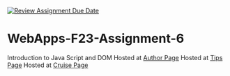 [![Review Assignment Due Date](https://classroom.github.com/assets/deadline-readme-button-24ddc0f5d75046c5622901739e7c5dd533143b0c8e959d652212380cedb1ea36.svg)](https://classroom.github.com/a/b9NC0g7h)
# WebApps-F23-Assignment-6
Introduction to Java Script and DOM
Hosted at [Author Page]( https://44-563-webapps-f23.github.io/44563-webapps-f23-assignment6-kavyasree05/author.html)
Hosted at [Tips Page]( https://44-563-webapps-f23.github.io/44563-webapps-f23-assignment6-kavyasree05/tips.html)
Hosted at [Cruise Page]( https://44-563-webapps-f23.github.io/44563-webapps-f23-assignment6-kavyasree05/cruise.html)
